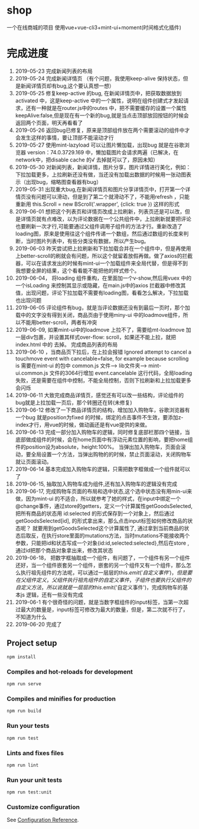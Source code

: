 # shop
一个在线商城的项目
使用vue+vue-cli3+mint-ui+moment(时间格式化插件)
# 完成进度
 1. 2019-05-23 完成新闻列表的布局 
 2. 2019-05-24 完成新闻详情页 （有个问题，我使用keep-alive 保持状态，但是新闻详情页却有bug,这个要认真想一想）
 3. 2019-05-25 修复keep-active 的bug, 在新闻详情页中，把获取数据放到 activated 中，这是keep-active 中的一个属性，说明在组件创建式才发起请求，还有一种就是在router.js中的routes 中，把不需要缓存的设置一个属性keepAlive:false,但是现在有一个新的bug,就是当点击顶部放回按钮的时候会返回两个页面，明天再看看了
 4. 2019-05-26 返回bug已修复，原来是顶部组件放在两个需要滚动的组件中才会发生这样的事情，要让顶部不能滚动才行
 5. 2019-05-27 使用mint-lazyload 可以让图片懒加载，出现bug 就是在谷歌浏览器 version：74.0.3729.169 中，懒加载图片会请求两遍（已解决，在network中，把disable cache 的√ 去掉就可以了，原因未知）
 6. 2019-05-30 对新闻列表，新闻详情，图片分享，图片详情进行美化，例如：下拉加载更多，上拉刷新还没有做，当还没有加载出数据的时候用一张动图表示（出现bug，缩略图查看器有bug）
 7. 2019-05-31 出现重大bug,在新闻详情页和图片分享详情页中，打开第一个详情页没有问题可以滑动，但是到了第二个就滑动不了，不能用refresh ，只能重新用 this.Scroll = new BScroll('.wrapper', {click: true }) 这样的形式
 8. 2019-06-01 想把这个列表页和详情页改成上拉刷新，列表页还是可以改，但是详情页就有点难改，以为评论数据在一个公共组件中，上拉刷新就要把评论也要刷新一次才行,可能要通过父组件调用子组件的方法才行。重新改造了loading图，原来是使用往这个组件传递一个数组，然后通过数组的长度来判断，当时图片列表中，有些分类没有数据，所以产生bug。
 9. 2019-06-03 昨天尝试把上拉刷新和下拉加载合并在一个组件中，但是再使用上better-scroll的刷就会有问题，所以这个就留着放假再做。做了axios的拦截器，可以在请求发出的时候有mint-ui一个加载组件来全局代替，但是得不到我想要全屏的结果，这个看看能不能把他的样式修个。
 10. 2019-06-04， 将loading 组件重构，在里面加一个v-show,然后用vuex 中的一个isLoading 来控制其显示或隐藏，在main.js中的axios 拦截器中修改其值，出现问题，评论下拉加载不需要有loading图，看看怎么解决，下拉加载也出现问题
 11. 2019-06-05 评论组件有bug，就是当评论数据还没有到最后一页时，那个加载中的文字没有得到关闭，商品页由于使用miny-ui 中的loadmove组件，所以不能用better-scroll，两者有冲突
 12. 2019-06-09, 如果mint-ui中的loadmove 上拉不了，需要给mt-loadmove 加一层div包裹，并设置其样式over-flow: scroll，如果还不能上拉，就把index.html 中的 <!DOCTYPE html> 去掉。 完成商品列表的布局
 13. 2019-06-10 ，当商品页下拉后，在上拉会报错 Ignored attempt to cancel a touchmove event with cancelable=false, for example because scrolling is 需要在mint-ui 的包中 common.js 文件--> lib文件夹--> mint-ui.common.js 文件的3064行增加  event.cancelable 这行代码，全局loading失败，还是需要在组件中控制，不能全局控制，否则下拉刷新和上拉加载更多会闪烁
 14. 2019-06-11 大致完成商品详情页，感觉还有可以改一些结构，评论组件的bug就是上拉加载一页后，那个转圈还在转(未修复)
 15. 2019-06-12 修改了一下商品详情页的结构，增加加入购物车，谷歌浏览器有一个bug 就是position为fixed 的时候，绑定的点击事件不生效，要添加z-index才行，用vue的时候，做动画还是有vue提供的来做。
 16. 2019-06-13 完成一部分加入购物车的逻辑，同时修复底部栏那四个链接，当底部做成组件的时候，会在home页面中有浮动元素位置的影响，要把home组件的position设为absolute，height:100%。 当弹出加入购物车，页面会滚动，要全局设置一个方法，当弹出购物的的时候，禁止页面滚动，关闭购物车就让页面滚动。
 17. 2019-06-14 基本完成加入购物车的逻辑，只需把数字框做成一个组件就可以了
 18. 2019-06-15, 抽取加入购物车成为组件,还有加入购物车的逻辑没有完成
 19. 2019-06-17, 完成购物车页面的布局和选中状态,这个选中状态没有用min-ui来做，因为mint-ui 的不适合，所以就参考了她的样式，在input中绑定一个@change事件，通过store的getters，定义一个计算属性getGoodsSelected,把所有商品的状态用 id:selected 的形式保存到一个对象上，然后通过getGoodsSelected[id], 的形式拿出来，那么点击input标签如何修改商品的状态呢？ 就要用到getGoodsSelected这个计算属性了, 通过拿到当前商品的状态后取反，在执行store里面的mutations方法，当时mutations不能接收两个参数，只能把id和状态写成一个对象{id:id,selected:selected},然后在store ,通过id把那个商品对象拿出来，修改其状态
 20. 2019-06-18， 把数字框抽取成一个组件，有问题了，一个组件有另一个组件还好，当一个组件嵌套另一个组件，嵌套的另一个组件又有一个组件，那么怎么执行祖先组件的方法呢，可以通过一层层的this.$emit('自定义事件')，但是要在父组件定义，父组件执行祖先组件的自定义事件，子组件也要执行父组件的自定义方法，所以说就是一层层的this.$emit('自定义事件')，完成购物车的基本js 逻辑，还有一些没有完成
 21. 2019-06-1 有个很奇怪的问题，就是当数字框组件的input标签，当第一次超过最大的数量是，input标签可修改为最大的数量，但是，第二次就不行了，不知道为什么
 22. 2019-06-20 完成了

## Project setup
```
npm install
```

### Compiles and hot-reloads for development
```
npm run serve
```

### Compiles and minifies for production
```
npm run build
```

### Run your tests
```
npm run test
```

### Lints and fixes files
```
npm run lint
```

### Run your unit tests
```
npm run test:unit
```

### Customize configuration
See [Configuration Reference](https://cli.vuejs.org/config/).

